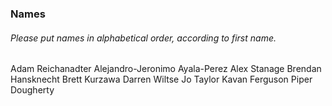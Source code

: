 ### Names
###### *Please put names in alphabetical order, according to first name.*

Adam Reichanadter
Alejandro-Jeronimo Ayala-Perez
Alex Stanage
Brendan Hansknecht
Brett Kurzawa
Darren Wiltse
Jo Taylor
Kavan Ferguson
Piper Dougherty

